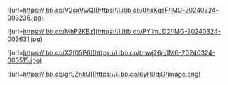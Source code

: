 ![url=https://ibb.co/V2sxVwQ](https://i.ibb.co/0hxKqsF/IMG-20240324-003236.jpg)

![url=https://ibb.co/MhP2KBz](https://i.ibb.co/PY1mJD2/IMG-20240324-003631.jpg)

![url=https://ibb.co/X2f05P6](https://i.ibb.co/tmwj26n/IMG-20240324-003515.jpg)

![url=https://ibb.co/grSZnkQ](https://i.ibb.co/6yH0djG/image.png)

